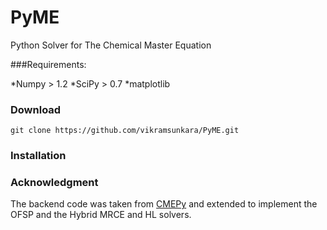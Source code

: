 # PyME
Python Solver for The Chemical Master Equation

###Requirements:

*Numpy  	> 1.2
*SciPy  	> 0.7
*matplotlib


### Download
```
git clone https://github.com/vikramsunkara/PyME.git
```


### Installation





### Acknowledgment
The backend code was taken from [CMEPy](https://github.com/fcostin/cmepy) and extended to implement the OFSP and the Hybrid MRCE and HL solvers.